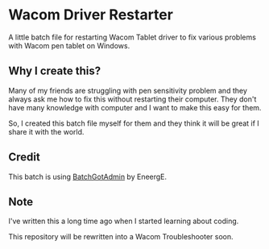 # Wacom Driver Restarter
A little batch file for restarting Wacom Tablet driver to fix various problems with Wacom pen tablet on Windows.

## Why I create this?
Many of my friends are struggling with pen sensitivity problem and they always ask me how to fix this without restarting their computer. They don't have many knowledge with computer and I want to make this easy for them.

So, I created this batch file myself for them and they think it will be great if I share it with the world.

## Credit
This batch is using [BatchGotAdmin](https://sites.google.com/site/eneerge/scripts/batchgotadmin) by EneergE.

## Note
I've written this a long time ago when I started learning about coding.

This repository will be rewritten into a Wacom Troubleshooter soon.
